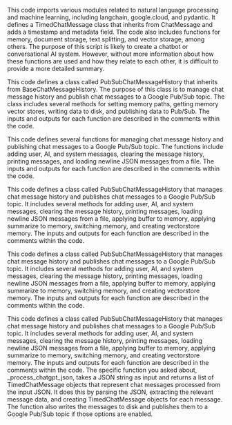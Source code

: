 This code imports various modules related to natural language processing and machine learning, including langchain, google.cloud, and pydantic. It defines a TimedChatMessage class that inherits from ChatMessage and adds a timestamp and metadata field. The code also includes functions for memory, document storage, text splitting, and vector storage, among others. The purpose of this script is likely to create a chatbot or conversational AI system. However, without more information about how these functions are used and how they relate to each other, it is difficult to provide a more detailed summary.

This code defines a class called PubSubChatMessageHistory that inherits from BaseChatMessageHistory. The purpose of this class is to manage chat message history and publish chat messages to a Google Pub/Sub topic. The class includes several methods for setting memory paths, getting memory vector stores, writing data to disk, and publishing data to Pub/Sub. The inputs and outputs for each function are described in the comments within the code.

This code defines several functions for managing chat message history and publishing chat messages to a Google Pub/Sub topic. The functions include adding user, AI, and system messages, clearing the message history, printing messages, and loading newline JSON messages from a file. The inputs and outputs for each function are described in the comments within the code.

This code defines a class called PubSubChatMessageHistory that manages chat message history and publishes chat messages to a Google Pub/Sub topic. It includes several methods for adding user, AI, and system messages, clearing the message history, printing messages, loading newline JSON messages from a file, applying buffer to memory, applying summarize to memory, switching memory, and creating vectorstore memory. The inputs and outputs for each function are described in the comments within the code.

This code defines a class called PubSubChatMessageHistory that manages chat message history and publishes chat messages to a Google Pub/Sub topic. It includes several methods for adding user, AI, and system messages, clearing the message history, printing messages, loading newline JSON messages from a file, applying buffer to memory, applying summarize to memory, switching memory, and creating vectorstore memory. The inputs and outputs for each function are described in the comments within the code.

This code defines a class called PubSubChatMessageHistory that manages chat message history and publishes chat messages to a Google Pub/Sub topic. It includes several methods for adding user, AI, and system messages, clearing the message history, printing messages, loading newline JSON messages from a file, applying buffer to memory, applying summarize to memory, switching memory, and creating vectorstore memory. The inputs and outputs for each function are described in the comments within the code. The specific function you asked about, _process_chatgpt_json, takes a JSON string as input and returns a list of TimedChatMessage objects that represent chat messages processed from the input JSON. It does this by parsing the JSON, extracting the relevant message data, and creating TimedChatMessage objects for each message. The function also writes the messages to disk and publishes them to a Google Pub/Sub topic if those options are enabled.

